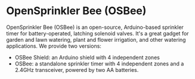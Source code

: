 OpenSprinkler Bee (OSBee)
=========================

OpenSprinkler Bee (OSBee) is an open-source, Arduino-based sprinkler timer for battery-operated, latching solenoid valves. It's a great gadget for garden and lawn watering, plant and flower irrigation, and other watering applications. We provide two versions: 

- OSBee Shield: an Arduino shield with 4 independent zones
- OSBee: a standalone sprinkler timer with 4 independent zones and a 2.4GHz transceiver, powered by two AA batteries.
